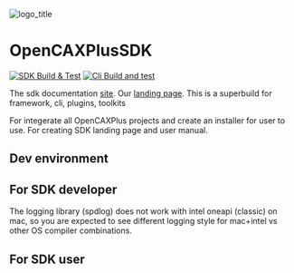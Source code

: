 ![logo_title](https://user-images.githubusercontent.com/3356113/200965446-ec2a683a-620c-4f6a-83dc-ecb56cff38d1.png)

# OpenCAXPlusSDK

[![SDK Build & Test](https://github.com/OpenCAXPlus/OpenCAXPlusSDK/actions/workflows/sdk_build_test.yml/badge.svg)](https://github.com/OpenCAXPlus/OpenCAXPlusSDK/actions/workflows/sdk_build_test.yml)
[![Cli Build and test](https://github.com/OpenCAXPlus/OpenCAXPlusSDK/actions/workflows/cli_build_test.yml/badge.svg)](https://github.com/OpenCAXPlus/OpenCAXPlusSDK/actions/workflows/cli_build_test.yml)

The sdk documentation [site](https://sdk.opencax.plus).
Our [landing page](https://opencax.plus).
This is a superbuild for framework, cli, plugins, toolkits

For integerate all OpenCAXPlus projects and create an installer for user to use.
For creating SDK landing page and user manual.

## Dev environment

## For SDK developer

The logging library (spdlog) does not work with intel oneapi (classic) on mac, so you are expected to see different logging style for mac+intel vs other OS compiler combinations.

## For SDK user
